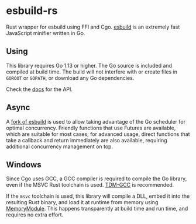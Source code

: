 # esbuild-rs

Rust wrapper for esbuild using FFI and Cgo. [esbuild](https://github.com/evanw/esbuild) is an extremely fast JavaScript minifier written in Go.

## Using

This library requires Go 1.13 or higher. The Go source is included and compiled at build time. The build will not interfere with or create files in `GOROOT` or `GOPATH`, or download any Go dependencies.

Check the [docs](https://docs.rs/esbuild-rs/) for the API.

## Async

A [fork of esbuild](https://github.com/wilsonzlin/esbuild-lib) is used to allow taking advantage of the Go scheduler for optimal concurrency. Friendly functions that use Futures are available, which are suitable for most cases; for advanced usage, direct functions that take a callback and return immediately are also available, requiring additional concurrency management on top.

## Windows

Since Cgo uses GCC, a GCC compiler is required to compile the Go library, even if the MSVC Rust toolchain is used. [TDM-GCC](https://jmeubank.github.io/tdm-gcc/) is recommended.

If the `msvc` toolchain is used, this library will compile a DLL, embed it into the resulting Rust binary, and load it at runtime from memory using [MemoryModule](https://github.com/wilsonzlin/memorymodule-rs). This happens transparently at build time and run time, and requires no extra effort.
